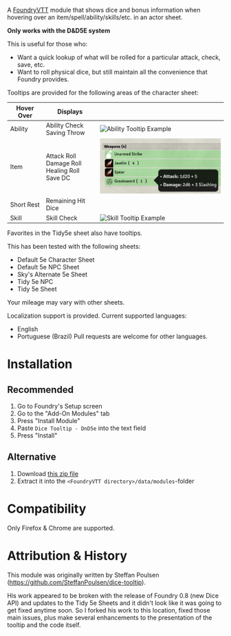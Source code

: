 A [FoundryVTT](http://foundryvtt.com/) module that shows dice and bonus information when hovering over 
an item/spell/ability/skills/etc. in an actor sheet. 

<b>Only works with the D&D5E system</b>

This is useful for those who:
* Want a quick lookup of what will be rolled for a particular attack, check, save, etc.
* Want to roll physical dice, but still maintain all the convenience that Foundry provides.

Tooltips are provided for the following areas of the character sheet:

|Hover Over|Displays||
|---|---|---|
|Ability|Ability Check<br/>Saving Throw|![Ability Tooltip Example](https://raw.githubusercontent.com/trev33b/dice-tooltip2/master/assets/images/AbilityTooltip.png)|
|Item|Attack Roll<br/>Damage Roll<br/>Healing Roll<br/>Save DC|![](assets/images/MeleeAttackTooltip.png)
|Short Rest|Remaining Hit Dice|
|Skill|Skill Check|![Skill Tooltip Example](https://raw.githubusercontent.com/trev33b/dice-tooltip2/master/assets/images/SkillCheckTooltip.png)|

Favorites in the Tidy5e sheet also have tooltips.

This has been tested with the following sheets:
* Default 5e Character Sheet
* Default 5e NPC Sheet
* Sky's Alternate 5e Sheet
* Tidy 5e NPC
* Tidy 5e Sheet

Your mileage may vary with other sheets.


Localization support is provided.  Current supported languages:
  - English
  - Portuguese (Brazil)
Pull requests are welcome for other languages.

# Installation

## Recommended

1. Go to Foundry's Setup screen
1. Go to the "Add-On Modules" tab
1. Press "Install Module"
1. Paste `Dice Tooltip - DnD5e` into the text field
1. Press "Install"

## Alternative

1. Download [this zip file](https://github.com/trev33b/dice-tooltip2/raw/master/dist/dice-tooltip2.zip)
2. Extract it into the `<FoundryVTT directory>/data/modules`-folder

# Compatibility

Only Firefox & Chrome are supported.

# Attribution & History

This module was originally written by Steffan Poulsen (https://github.com/SteffanPoulsen/dice-tooltip).

His work appeared to be broken with the release of Foundry 0.8 (new Dice API) and updates to the Tidy 5e Sheets 
and it didn't look like it was going to get fixed anytime soon.  So I forked his
work to this location, fixed those main issues, plus make several enhancements
to the presentation of the tooltip and the code itself.

